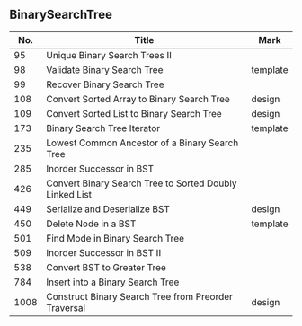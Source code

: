 ## BinarySearchTree
| No.  | Title                                                       | Mark |
|------|-------------------------------------------------------------|------|
| 95   | Unique Binary Search Trees II                           |          |
| 98   | Validate Binary Search Tree                             | template |
| 99   | Recover Binary Search Tree                              |          |
| 108  | Convert Sorted Array to Binary Search Tree              | design   |
| 109  | Convert Sorted List to Binary Search Tree               | design   |
| 173  | Binary Search Tree Iterator                             | template |
| 235  | Lowest Common Ancestor of a Binary Search Tree          |          |
| 285  | Inorder Successor in BST                                |          |
| 426  | Convert Binary Search Tree to Sorted Doubly Linked List |          |
| 449  | Serialize and Deserialize BST                           | design   |
| 450  | Delete Node in a BST                                    | template |
| 501  | Find Mode in Binary Search Tree                         |          |
| 509  | Inorder Successor in BST II                             |          |
| 538  | Convert BST to Greater Tree                             |          |
| 784  | Insert into a Binary Search Tree                        |          |
| 1008 | Construct Binary Search Tree from Preorder Traversal    | design   |
